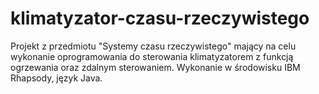 klimatyzator-czasu-rzeczywistego
================================

Projekt z przedmiotu "Systemy czasu rzeczywistego" mający na celu wykonanie oprogramowania do sterowania klimatyzatorem z funkcją ogrzewania oraz zdalnym sterowaniem. Wykonanie w środowisku IBM Rhapsody, język Java.